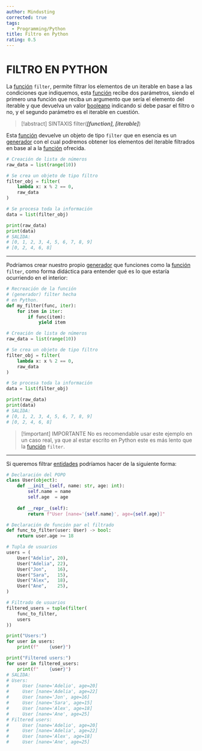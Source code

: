 ```yaml
---
author: Mindusting
corrected: true
tags:
  - Programming/Python
title: Filtro en Python
rating: 0.5
---
```


# FILTRO EN PYTHON

La [función](py_func.md) `filter`, permite filtrar los elementos de un iterable en base a las condiciones que indiquemos, esta [función](py_func.md) recibe dos parámetros, siendo el primero una función que reciba un argumento que sería el elemento del iterable y que devuelva un valor [booleano](py_bool.md) indicando si debe pasar el filtro o no, y el segundo parámetro es el iterable en cuestión.

> [!abstract] SINTAXIS
> filter(***\[function\], \[iterable\]***)

Esta [función](py_func.md) devuelve un objeto de tipo `filter` que en esencia es un [generador](py_gens.md) con el cual podremos obtener los elementos del iterable filtrados en base al a la [función](py_func.md) ofrecida.

```py
# Creación de lista de números
raw_data = list(range(10))

# Se crea un objeto de tipo filtro
filter_obj = filter(
    lambda x: x % 2 == 0,
    raw_data
)

# Se procesa toda la información
data = list(filter_obj)

print(raw_data)
print(data)
# SALIDA:
# [0, 1, 2, 3, 4, 5, 6, 7, 8, 9]
# [0, 2, 4, 6, 8]
```

---

Podríamos crear nuestro propio [generador](py_gens.md) que funciones como la [función](py_func.md) `filter`, como forma didáctica para entender qué es lo que estaría ocurriendo en el interior:

```py
# Recreación de la función
# (generador) filter hecha
# en Python.
def my_filter(func, iter):
    for item in iter:
        if func(item):
            yield item

# Creación de lista de números
raw_data = list(range(10))

# Se crea un objeto de tipo filtro
filter_obj = filter(
    lambda x: x % 2 == 0,
    raw_data
)

# Se procesa toda la información
data = list(filter_obj)

print(raw_data)
print(data)
# SALIDA:
# [0, 1, 2, 3, 4, 5, 6, 7, 8, 9]
# [0, 2, 4, 6, 8]
```

> [!important] IMPORTANTE
> No es recomendable usar este ejemplo en un caso real, ya que al estar escrito en Python este es más lento que la [función](py_func.md) `filter`.

---

Si queremos filtrar [entidades](py_entity.md) podríamos hacer de la siguiente forma:

```py
# Declaración del POPO
class User(object):
    def __init__(self, name: str, age: int):
        self.name = name
        self.age  = age
    
    def __repr__(self):
        return f"User [nane='{self.name}', age={self.age}]"

# Declaración de función par el filtrado
def func_to_filter(user: User) -> bool:
    return user.age >= 18

# Tupla de usuarios
users = (
    User("Adelio", 20),
    User("Adelia", 22),
    User("Jon",    16),
    User("Sara",   15),
    User("Alex",   18),
    User("Ane",    25),
)

# Filtrado de usuarios
filtered_users = tuple(filter(
    func_to_filter,
    users
))

print("Users:")
for user in users:
    print(f"    {user}")

print("Filtered users:")
for user in filtered_users:
    print(f"    {user}")
# SALIDA:
# Users:
#     User [nane='Adelio', age=20]
#     User [nane='Adelia', age=22]
#     User [nane='Jon', age=16]
#     User [nane='Sara', age=15]
#     User [nane='Alex', age=18]
#     User [nane='Ane', age=25]
# Filtered users:
#     User [nane='Adelio', age=20]
#     User [nane='Adelia', age=22]
#     User [nane='Alex', age=18]
#     User [nane='Ane', age=25]
```
